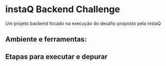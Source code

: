 # instaQ Backend Challenge

Um projeto backend focado na execução do desafio proposto pela instaQ

## Ambiente e ferramentas:

## Etapas para executar e depurar
